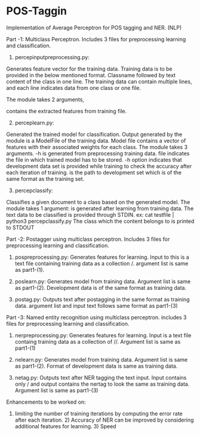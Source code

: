 # POS-Taggin
Implementation of Average Perceptron for POS tagging and NER. (NLP)


Part -1: Multiclass Perceptron. Includes 3 files for preprocessing learning and classification.

1) percepinputpreprocessing.py:

Generates feature vector for the training data. Training data is to be provided in the below mentioned format. 
Classname followed by text content of the class in one line. The training data can contain multiple lines, and each line        indicates data from one class or one file. 
<classname> <Textcontent>

The module takes 2 arguments, <Trainingfile> <featureFile>

<Featurefile> contains the extracted features from training file.

2) perceplearn.py:

Generated the trained model for classification. Output generated by the module is a ModelFile of the training data.
Model file contains a vector of features with their associated weights for each class.
The module takes 3 arguments. <FeatureFile> <outputModelFile> -h <developmentData>
<featurefile> is generated from preprocessing training data.
<outputModelFile> file indicates the file in which trained model has to be stored.
-h option indicates that development data set is provided while training to check the accuracy after each iteration of      training.
<developmentData> is the path to development set which is of the same format as the training set.

3) percepclassify:

Classifies a given document to a class based on the generated model.
The module takes 1 argument: <modelfile>
<modelfile> is generated after learning from training data.
The text data to be classified is provided through STDIN. ex: cat testfile | python3 percepclassify.py <modelfile>
The class which the content belongs to is printed to STDOUT

Part -2: Postagger using multiclass perceptron. Includes 3 files for preprocessing learning and classification.

1) pospreprocessing.py:
Generates features for learning. Input to this is a text file containing training data as a collection <word>/<postag>.
argument list is same as part1-(1).

2) poslearn.py:
Generates model from training data. Argument list is same as part1-(2). Development data is of the same format as training      data.

3) postag.py: 
Outputs text after postagging in the same format as training data. argument list and input text follows same format as      part1-(3)

Part -3: Named entity recognition using multiclass perceptron. includes 3 files for preprocessing learning and classification.

1) nerpreprocessing.py:
Generates features for learning. Input is a text file containg training data as a collection of                  <word>/<postag>/<entityclass>.
Argument list is same as part1-(1)

2) nelearn.py: 
Generates model from training data. Argument list is same as part1-(2). Format of development data is same as training data.

3) netag.py:
Outputs text after NER tagging the text input. Input contains only <word>/<postag> and output contains the nertag to look       the same as training data. Argument list is same as part1-(3)

Enhancements to be worked on:

1) limiting the number of training iterations by computing the error rate after each iteration. 2) Accuracy of NER can be improved by considering additional features for learning. 3) Speed 
